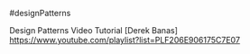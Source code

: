 #designPatterns

Design Patterns Video Tutorial [Derek Banas]
https://www.youtube.com/playlist?list=PLF206E906175C7E07

